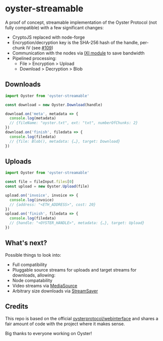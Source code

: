 # oyster-streamable

A proof of concept, streamable implementation of the Oyster Protocol (not fully compatible)
with a few significant changes:

- CryptoJS replaced with node-forge
- Encryption/decryption key is the SHA-256 hash of the handle, per-chunk IV (see [#109](https://github.com/oysterprotocol/webinterface/issues/109))
- Communication with the nodes via [IXI module](https://github.com/nullpilot/oyster.ixi) to save bandwidth
- Pipelined processing:
  - File > Encryption > Upload
  - Download > Decryption > Blob

## Downloads

```js
import Oyster from 'oyster-streamable'

const download = new Oyster.Download(handle)

download.on('meta', metadata => {
  console.log(metadata)
  // {fileName: "oyster.txt", ext: "txt", numberOfChunks: 2}
})
download.on('finish', filedata => {
  console.log(filedata)
  // {file: Blob(), metadata: {…}, target: Download}
})
```

## Uploads

```js
import Oyster from 'oyster-streamable'

const file = fileInput.files[0]
const upload = new Oyster.Upload(file)

upload.on('invoice', invoice => {
  console.log(invoice)
  // {address: "<ETH_ADDRESS>", cost: 20}
})
upload.on('finish', filedata => {
  console.log(filedata)
  // {handle: "<OYSTER_HANDLE>", metadata: {…}, target: Upload}
})
```

## What's next?

Possible things to look into:

- Full compatibility
- Pluggable source streams for uploads and target streams for downloads, allowing:
- Node compatability
- Video streams via [MediaSource](https://developer.mozilla.org/en-US/docs/Web/API/MediaSource)
- Arbitrary size downloads via [StreamSaver](https://github.com/jimmywarting/StreamSaver.js)

## Credits

This repo is based on the official [oysterprotocol/webinterface](https://github.com/oysterprotocol/webinterface) and shares a fair amount of code with the project where it makes sense.

Big thanks to everyone working on Oyster!

